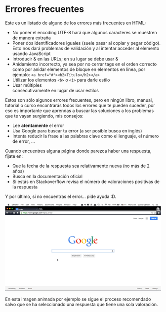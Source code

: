 # Errores frecuentes

Este es un listado de alguno de los errores más frecuentes en HTML:
* No poner el encoding UTF-8 hará que algunos caracteres se muestren de manera extraña
* Poner dos identificadores iguales (suele pasar al copiar y pegar código). Esto nos dará problemas de validación y al
intentar acceder al elemento usando JavaScript
* Introducir & en las URLs; en su lugar se debe usar &amp;
* Anidamiento incorrecto, ya sea por no cerrar tags en el orden correcto como por anidar elementos de bloque en
elementos en linea, por ejemplo: ```<a href="#"><h2>Título</h2></a>```
* Utilizar los elementos ```<b>``` o ```<i>``` para darle estilo
* Usar múltiples <br> consecutivamente en lugar de usar estilos

Estos son sólo algunos errores frecuentes, pero en ningún libro, manual, tutorial o curso encontrarás todos
los errores que te pueden suceder, por eso es importante que aprendas a buscar las soluciones a los problemas que
te vayan surgiendo, mis consejos:
* Lee **atentamente** el error
* Usa Google para buscar tu error (a ser posible busca en inglés)
* Intenta reducir la frase a las palabras clave como el lenguaje, el número de error, ...

Cuando encuentres alguna página donde parezca haber una respuesta, fíjate en:
* Que la fecha de la respuesta sea relativamente nueva (no más de 2 años)
* Busca en la documentación oficial
* Si estás en Stackoverflow revisa el número de valoraciones positivas de la respuesta

Y por último, si no encuentras el error... pide ayuda :D.

[![](../images/buscar_error.gif)](../images/buscar_error.gif)

En esta imagen animada por ejemplo se sigue el proceso recomendado salvo que se ha seleccionado una respuesta que tiene una sola valoración.